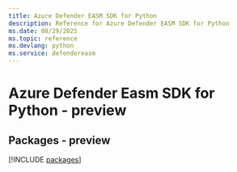 ```yaml
---
title: Azure Defender EASM SDK for Python
description: Reference for Azure Defender EASM SDK for Python
ms.date: 08/29/2025
ms.topic: reference
ms.devlang: python
ms.service: defendereasm
---
```

# Azure Defender Easm SDK for Python - preview
## Packages - preview
[!INCLUDE [packages](defender-easm-index.md)]